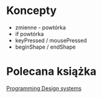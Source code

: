 # Koncepty
* zmienne - powtórka
* if powtórka
* keyPressed / mousePressed
* beginShape / endShape

# Polecana książka

[Programming Design systems](https://programmingdesignsystems.com/)

